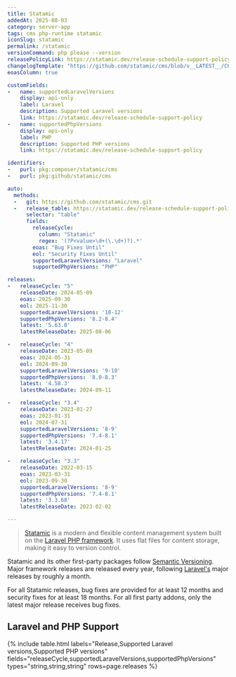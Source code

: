 ```yaml
---
title: Statamic
addedAt: 2025-08-03
category: server-app
tags: cms php-runtime statamic
iconSlug: statamic
permalink: /statamic
versionCommand: php please --version
releasePolicyLink: https://statamic.dev/release-schedule-support-policy/
changelogTemplate: "https://github.com/statamic/cms/blob/v__LATEST__/CHANGELOG.md"
eoasColumn: true

customFields:
-   name: supportedLaravelVersions
    display: api-only
    label: Laravel
    description: Supported Laravel versions
    link: https://statamic.dev/release-schedule-support-policy
-   name: supportedPhpVersions
    display: api-only
    label: PHP
    description: Supported PHP versions
    link: https://statamic.dev/release-schedule-support-policy

identifiers:
-   purl: pkg:composer/statamic/cms
-   purl: pkg:github/statamic/cms

auto:
  methods:
  -   git: https://github.com/statamic/cms.git
  -   release_table: https://statamic.dev/release-schedule-support-policy
      selector: "table"
      fields:
        releaseCycle:
          column: "Statamic"
          regex: '(?P<value>\d+(\.\d+)?).*'
        eoas: "Bug Fixes Until"
        eol: "Security Fixes Until"
        supportedLaravelVersions: "Laravel"
        supportedPhpVersions: "PHP"

releases:
-   releaseCycle: "5"
    releaseDate: 2024-05-09
    eoas: 2025-09-30
    eol: 2025-11-30
    supportedLaravelVersions: '10-12'
    supportedPhpVersions: '8.2-8.4'
    latest: '5.63.0'
    latestReleaseDate: 2025-08-06

-   releaseCycle: "4"
    releaseDate: 2023-05-09
    eoas: 2024-05-31
    eol: 2024-09-30
    supportedLaravelVersions: '9-10'
    supportedPhpVersions: '8.0-8.3'
    latest: '4.58.3'
    latestReleaseDate: 2024-09-11

-   releaseCycle: "3.4"
    releaseDate: 2023-01-27
    eoas: 2023-01-31
    eol: 2024-07-31
    supportedLaravelVersions: '8-9'
    supportedPhpVersions: '7.4-8.1'
    latest: '3.4.17'
    latestReleaseDate: 2024-01-25

-   releaseCycle: "3.3"
    releaseDate: 2022-03-15
    eoas: 2023-03-31
    eol: 2023-09-30
    supportedLaravelVersions: '8-9'
    supportedPhpVersions: '7.4-8.1'
    latest: '3.3.68'
    latestReleaseDate: 2023-02-02

---
```


> [Statamic](https://statamic.com/) is a modern and flexible content management system built on the [Laravel PHP framework](/laravel).
> It uses flat files for content storage, making it easy to version control.

Statamic and its other first-party packages follow [Semantic Versioning](https://semver.org/).
Major framework releases are released every year, following [Laravel's](/laravel) major releases by roughly a month.

For all Statamic releases, bug fixes are provided for at least 12 months and security fixes for at least 18 months.
For all first party addons, only the latest major release receives bug fixes.

## Laravel and PHP Support

{% include table.html
labels="Release,Supported Laravel versions,Supported PHP versions"
fields="releaseCycle,supportedLaravelVersions,supportedPhpVersions"
types="string,string,string"
rows=page.releases %}
